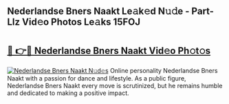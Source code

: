 ## Nederlandse Bners Naakt Le𝚊k𝚎d N𝚞𝚍e - Part-Llz Vid𝚎o Photos Le𝚊ks 15FOJ

# <h2><a href="http://fb74c9c.evod.top/?m=Nederlandse+Bners+Naakt">🔗 👉🔴 Nederlandse Bners Naakt Vid𝚎o Ph𝚘t𝚘s</a></h2>

[![Nederlandse Bners Naakt N𝚞d𝚎s](https://i.imgur.com/8V9OHl7.gif)](http://fb74c9c.evod.top/?m=Nederlandse+Bners+Naakt)
Online personality Nederlandse Bners Naakt with a passion for dance and lifestyle. As a public figure, Nederlandse Bners Naakt every move is scrutinized, but he remains humble and dedicated to making a positive impact. 

